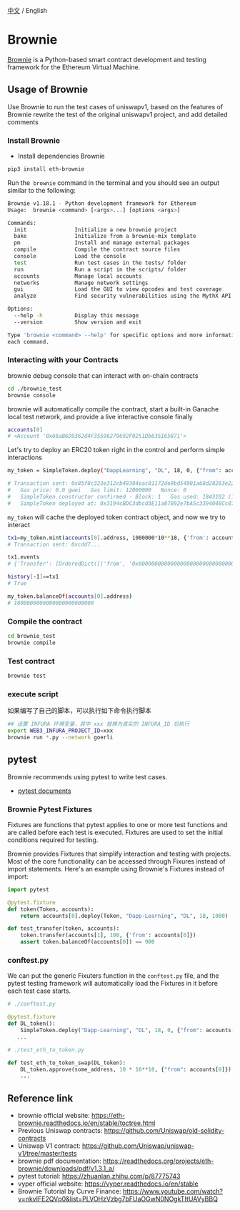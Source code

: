 [中文](./README-CN.md) / English
# Brownie

[Brownie](https://github.com/eth-brownie/brownie) is a Python-based smart contract development and testing framework for the Ethereum Virtual Machine.

## Usage of Brownie
Use Brownie to run the test cases of uniswapv1, based on the features of Brownie rewrite the test of the original uniswapv1 project, and add detailed comments

### Install Brownie

- Install dependencies Brownie

```sh
pip3 install eth-brownie
```

Run the` brownie` command in the terminal and you should see an output similar to the following:
```sh
Brownie v1.18.1 - Python development framework for Ethereum
Usage:  brownie <command> [<args>...] [options <args>]

Commands:
  init               Initialize a new brownie project
  bake               Initialize from a brownie-mix template
  pm                 Install and manage external packages
  compile            Compile the contract source files
  console            Load the console
  test               Run test cases in the tests/ folder
  run                Run a script in the scripts/ folder
  accounts           Manage local accounts
  networks           Manage network settings
  gui                Load the GUI to view opcodes and test coverage
  analyze            Find security vulnerabilities using the MythX API

Options:
  --help -h          Display this message
  --version          Show version and exit

Type 'brownie <command> --help' for specific options and more information about
each command.
```

### Interacting with your Contracts

brownie debug console that can interact with on-chain contracts

```sh
cd ./brownie_test
brownie console
```

brownie will automatically compile the contract, start a built-in Ganache local test network, and provide a live interactive console finally

```sh
accounts[0]
# <Account '0x66aB6D9362d4F35596279692F0251Db635165871'>
```

Let's try to deploy an ERC20 token right in the control and perform simple interactions

```sh
my_token = SimpleToken.deploy("DappLearning", "DL", 18, 0, {"from": accounts[0]})

# Transaction sent: 0x85f8c323e312cb49384eac81172de9bd54901a68d28263e22c3f4689af14d197
#   Gas price: 0.0 gwei   Gas limit: 12000000   Nonce: 0
#   SimpleToken.constructor confirmed - Block: 1   Gas used: 1843102 (15.36%)
#   SimpleToken deployed at: 0x3194cBDC3dbcd3E11a07892e7bA5c3394048Cc87
```

`my_token` will cache the deployed token contract object, and now we try to interact

```sh
tx1=my_token.mint(accounts[0].address, 1000000*10**18, {'from': accounts[0]})
# Transaction sent: 0xcdd7...

tx1.events
# {'Transfer': [OrderedDict([('from', '0x0000000000000000000000000000000000000000'), ('to', '0x66aB6D9362d4F35596279692F0251Db635165871'), ('value', 1000000000000000000000000)])]}

history[-1]==tx1
# True

my_token.balanceOf(accounts[0].address)
# 1000000000000000000000000
```

### Compile the contract

```sh
cd brownie_test
brownie compile
```

### Test contract

```sh
brownie test
```

### execute script
如果编写了自己的脚本，可以执行如下命令执行脚本
```sh
## 设置 INFURA 环境变量，其中 xxx 替换为真实的 INFURA_ID 后执行
export WEB3_INFURA_PROJECT_ID=xxx
brownie run *.py --network goerli
```

## pytest

Brownie recommends using pytest to write test cases.

- [pytest documents](https://docs.pytest.org/en/latest/)

### Brownie Pytest Fixtures

Fixtures are functions that pytest applies to one or more test functions and are called before each test is executed. Fixtures are used to set the initial conditions required for testing.

Brownie provides Fixtures that simplify interaction and testing with projects. Most of the core functionality can be accessed through Fixures instead of import statements. Here's an example using Brownie's Fixtures instead of import:

```python
import pytest

@pytest.fixture
def token(Token, accounts):
    return accounts[0].deploy(Token, "Dapp-Learning", "DL", 18, 1000)

def test_transfer(token, accounts):
    token.transfer(accounts[1], 100, {'from': accounts[0]})
    assert token.balanceOf(accounts[0]) == 900
```

### conftest.py

We can put the generic Fixuters function in the `conftest.py` file, and the pytest testing framework will automatically load the Fixtures in it before each test case starts.

```python
# ./conftest.py

@pytest.fixture
def DL_token():
    SimpleToken.deploy("Dapp-Learning", "DL", 18, 0, {"from": accounts[0]})
   ...
```

```python
# ./test_eth_to_token.py

def test_eth_to_token_swap(DL_token):
    DL_token.approve(some_address, 10 * 10**18, {"from": accounts[0]})
    ...
```

## Reference link

- brownie official website: <https://eth-brownie.readthedocs.io/en/stable/toctree.html>
- Previous Uniswap contracts: <https://github.com/Uniswap/old-solidity-contracts>
- Uniswap V1 contract: <https://github.com/Uniswap/uniswap-v1/tree/master/tests>
- brownie pdf documentation: <https://readthedocs.org/projects/eth-brownie/downloads/pdf/v1.3.1_a/>
- pytest tutorial: <https://zhuanlan.zhihu.com/p/87775743>
- vyper official website: <https://vyper.readthedocs.io/en/stable>
- Brownie Tutorial by Curve Finance: <https://www.youtube.com/watch?v=nkvIFE2QVp0&list=PLVOHzVzbg7bFUaOGwN0NOgkTItUAVyBBQ>

